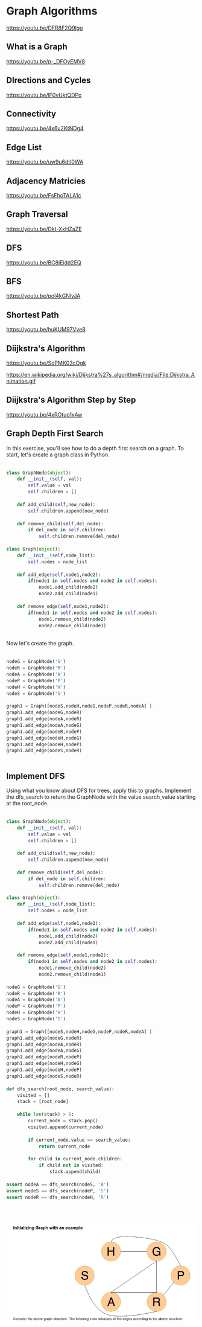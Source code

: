 # Graph Algorithms

https://youtu.be/DFR8F2Q9lgo

## What is a Graph
https://youtu.be/p-_DFOyEMV8

## DIrections and Cycles
https://youtu.be/lF0vUktQDPo

## Connectivity
https://youtu.be/4x6u2KtNDg4

## Edge List
https://youtu.be/uw9u6dtl0WA

## Adjacency Matricies
https://youtu.be/FsFhoTALA1c

## Graph Traversal
https://youtu.be/Dkt-XxHZaZE

## DFS
https://youtu.be/BC8jEidd2EQ

## BFS
https://youtu.be/pol4kGNlvJA

## Shortest Path 
https://youtu.be/huKUM97Vve8

## Diijkstra's Algorithm
https://youtu.be/SoPMK03cOgk

https://en.wikipedia.org/wiki/Dijkstra%27s_algorithm#/media/File:Dijkstra_Animation.gif

## Diijkstra's Algorithm Step by Step
https://youtu.be/4xROtuo1xAw

## Graph Depth First Search
In this exercise, you'll see how to do a depth first search on a graph. To start, let's create a graph class in Python.


```python

class GraphNode(object):
    def __init__(self, val):
        self.value = val
        self.children = []
        
    def add_child(self,new_node):
        self.children.append(new_node)
    
    def remove_child(self,del_node):
        if del_node in self.children:
            self.children.remove(del_node)

class Graph(object):
    def __init__(self,node_list):
        self.nodes = node_list
        
    def add_edge(self,node1,node2):
        if(node1 in self.nodes and node2 in self.nodes):
            node1.add_child(node2)
            node2.add_child(node1)
            
    def remove_edge(self,node1,node2):
        if(node1 in self.nodes and node2 in self.nodes):
            node1.remove_child(node2)
            node2.remove_child(node1)



```

Now let's create the graph.

```python

nodeG = GraphNode('G')
nodeR = GraphNode('R')
nodeA = GraphNode('A')
nodeP = GraphNode('P')
nodeH = GraphNode('H')
nodeS = GraphNode('S')

graph1 = Graph([nodeS,nodeH,nodeG,nodeP,nodeR,nodeA] ) 
graph1.add_edge(nodeG,nodeR)
graph1.add_edge(nodeA,nodeR)
graph1.add_edge(nodeA,nodeG)
graph1.add_edge(nodeR,nodeP)
graph1.add_edge(nodeH,nodeG)
graph1.add_edge(nodeH,nodeP)
graph1.add_edge(nodeS,nodeR)



```

## Implement DFS

Using what you know about DFS for trees, apply this to graphs. Implement the dfs_search to return the GraphNode with the value search_value starting at the root_node.


```python

class GraphNode(object):
    def __init__(self, val):
        self.value = val
        self.children = []
        
    def add_child(self,new_node):
        self.children.append(new_node)
    
    def remove_child(self,del_node):
        if del_node in self.children:
            self.children.remove(del_node)

class Graph(object):
    def __init__(self,node_list):
        self.nodes = node_list
        
    def add_edge(self,node1,node2):
        if(node1 in self.nodes and node2 in self.nodes):
            node1.add_child(node2)
            node2.add_child(node1)
            
    def remove_edge(self,node1,node2):
        if(node1 in self.nodes and node2 in self.nodes):
            node1.remove_child(node2)
            node2.remove_child(node1)

nodeG = GraphNode('G')
nodeR = GraphNode('R')
nodeA = GraphNode('A')
nodeP = GraphNode('P')
nodeH = GraphNode('H')
nodeS = GraphNode('S')

graph1 = Graph([nodeS,nodeH,nodeG,nodeP,nodeR,nodeA] ) 
graph1.add_edge(nodeG,nodeR)
graph1.add_edge(nodeA,nodeR)
graph1.add_edge(nodeA,nodeG)
graph1.add_edge(nodeR,nodeP)
graph1.add_edge(nodeH,nodeG)
graph1.add_edge(nodeH,nodeP)
graph1.add_edge(nodeS,nodeR)

def dfs_search(root_node, search_value):
    visited = []
    stack = [root_node]
    
    while len(stack) > 0:
        current_node = stack.pop()
        visited.append(current_node)

        if current_node.value == search_value:
            return current_node

        for child in current_node.children:
            if child not in visited:
                stack.append(child)

assert nodeA == dfs_search(nodeS, 'A')
assert nodeS == dfs_search(nodeP, 'S')
assert nodeR == dfs_search(nodeH, 'R')





```

![Graph Algorithms](https://github.com/budostylz/Algorithms-and-Data-Structures/blob/master/Advance%20Algorithms/Graph%20Algorithms/graph.PNG "Graph Algorithms")
